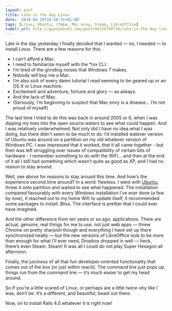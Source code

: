 ```yaml
---
layout: post
title: Late in the day Linux
date: '2014-04-29T10:18:31+01:00'
tags: [Linux, Ubuntu, \*nix, Mac envy, Steam, LibreOffice]
tumblr_url: http://gypsydave5.com/post/84224799738/late-in-the-day-linux
---
```

Late in the day yesterday I finally decided that I wanted — no, I needed — to
install Linux. There are a few reasons for this:

- I can’t afford a Mac.
- I need to familiarize myself with the \*nix CLI.
- I’m tired of the grinding noises that Windows 7 makes.
- Nobody will buy me a Mac.
- I’m also sick of every damn tutorial I read seeming to be geared up or an OS
	X or Linux machine.
- Excitement and adventure, fortune and glory — as always.
- And the lack of Mac.
- (Seriously, I’m beginning to suspect that Mac envy is a disease… I’m not proud
	of myself)

The last time I tried to do this was back in around 2005 or 6, when I was
dipping my toes into the open source waters to see what could happen. And I was
relatively underwhelmed. Not only did I have no idea what I was doing, but there
didn’t seem to be much to do. I’d installed watever version of Ubuntu was around
on a partition on my old whatever version of Windows PC. I was impressed that it
worked, that it all came together - but then was left struggling over issues of
compatibility of certain bits of hardware - I remember something to do with the
WiFi… and then at the end of it all I still had something which wasn’t quite as
good as XP, and I had no reason to stay around.

Well, see above for reasons to stay around this time. And how’s the experience
second time around? In a word: flawless. I went with [Ubuntu][Ubuntu], threw it
onto partition and waited to see what happened. The installation compared
favourably with every Windows installation I’ve ever done (a few by now), it
reached out to my home Wifi to update itself, it recommended some packages to
install. Bliss. The interface is prettier that I could ever have imagined.

And the other difference from ten years or so ago: applications. There are
actual, genuine, real things for me to use. not just web apps — threw Chrome on
pretty sharpish though and everything I have set up there synchronized neatly
— but the new versions of LibreOffice look to be more than enough for what I’ll
ever need, Dropbox dropped in well — heck, there’s even Steam. Steam! It was all
I could do not play Super Hexagon all afternoon.

Finally, the juiciness of all that fun developer-oriented functionality that
comes out of the box (or just within reach). The command line just pops up,
things run from the command line — it’s much easier to get my head around.

So if you’re a little scared of Linux, or perhaps are a little twice-shy like
I was, don’t be. It’s a different, and beautiful, beast out there.

Now, on to install Rails 4.0.whatever it is right now!

[Ubuntu]: http://www.ubuntu.com/

